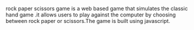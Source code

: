 rock paper scissors game is a web based game that simulates the classic hand game .it allows users to play against the computer by choosing between rock paper or scissors.The game is built using javascript.
